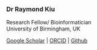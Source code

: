 ### Dr Raymond Kiu

Research Fellow/ Bioinformatician<br/>
University of Birmingham, UK

[Google Scholar](https://scholar.google.com/citations?user=42nSRqwAAAAJ&hl=en&authuser=1) | [ORCID](https://orcid.org/0000-0002-4483-1215) | [Github](https://github.com/raymondkiu) 
